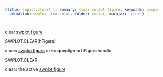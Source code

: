 ```yaml
---
{title: swplot.clear( ), summary: clear swplot figure, keywords: sample, sidebar: sw_sidebar,
  permalink: swplot_clear.html, folder: swplot, mathjax: 'true'}

---
```

clear [swplot figure](swplot_figure.html)
 
SWPLOT.CLEAR(hFigure)
 
clears [swplot figure](swplot_figure.html) correspondign to hFigure handle
 
SWPLOT.CLEAR
 
clears the active [swplot figure](swplot_figure.html)

